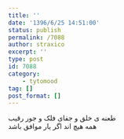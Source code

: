 ```yaml
---
title: ''
date: '1396/6/25 14:51:00'
status: publish
permalink: /7088
author: straxico
excerpt: ''
type: post
id: 7088
category:
    - tytomood
tag: []
post_format: []
---
```

طعنه ی خلق و جفای فلک و جور رقیب  
همه هیچ اند اگر یار موافق باشد